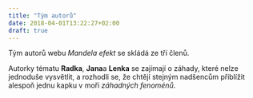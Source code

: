 ```yaml
---
title: "Tým autorů"
date: 2018-04-01T13:22:27+02:00
draft: true
---
```


Tým autorů webu *Mandela efekt* se skládá ze tří členů.

<!--more-->

Autorky tématu **Radka**, **Jana**a **Lenka** se zajímají o záhady, které nelze jednoduše vysvětlit, a rozhodli se, že chtějí stejným nadšencům přiblížit alespoň jednu kapku v moři *záhadných fenoménů*. 